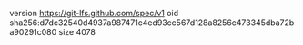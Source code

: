 version https://git-lfs.github.com/spec/v1
oid sha256:d7dc32540d4937a987471c4ed93cc567d128a8256c473345dba72ba90291c080
size 4078
